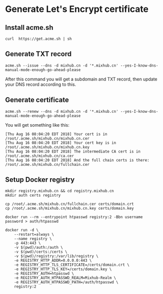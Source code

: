 # Generate Let's Encrypt certificate

## Install acme.sh

```
curl  https://get.acme.sh | sh
```

## Generate TXT record

```
acme.sh --issue --dns -d mixhub.cn -d '*.mixhub.cn' --yes-I-know-dns-manual-mode-enough-go-ahead-please
```

After this command you will get a subdomain and TXT record, then update your DNS record according to this.

## Generate certificate

```
acme.sh --renew --dns -d mixhub.cn -d '*.mixhub.cn' --yes-I-know-dns-manual-mode-enough-go-ahead-please
```

You will get something like this:

```
[Thu Aug 16 08:04:20 EDT 2018] Your cert is in  /root/.acme.sh/mixhub.cn/mixhub.cn.cer
[Thu Aug 16 08:04:20 EDT 2018] Your cert key is in  /root/.acme.sh/mixhub.cn/mixhub.cn.key
[Thu Aug 16 08:04:20 EDT 2018] The intermediate CA cert is in  /root/.acme.sh/mixhub.cn/ca.cer
[Thu Aug 16 08:04:20 EDT 2018] And the full chain certs is there:  /root/.acme.sh/mixhub.cn/fullchain.cer
```

## Setup Docker registry

```
mkdir registry.mixhub.cn && cd registry.mixhub.cn
mkdir auth certs registry

cp /root/.acme.sh/mixhub.cn/fullchain.cer certs/domain.crt
cp /root/.acme.sh/mixhub.cn/mixhub.cn.key certs/domain.key

docker run --rm --entrypoint htpasswd registry:2 -Bbn username password > auth/htpasswd

docker run -d \
    --restart=always \
    --name registry \
    -p 443:443 \
    -v $(pwd)/auth:/auth \
    -v $(pwd)/certs:/certs \
    -v $(pwd)/registry:/var/lib/registry \
    -e REGISTRY_HTTP_ADDR=0.0.0.0:443 \
    -e REGISTRY_HTTP_TLS_CERTIFICATE=/certs/domain.crt \
    -e REGISTRY_HTTP_TLS_KEY=/certs/domain.key \
    -e REGISTRY_AUTH=htpasswd \
    -e REGISTRY_AUTH_HTPASSWD_REALM=Mixhub-Realm \
    -e REGISTRY_AUTH_HTPASSWD_PATH=/auth/htpasswd \
    registry:2
```
